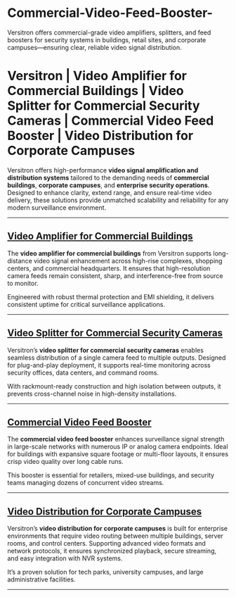 # Commercial-Video-Feed-Booster-
Versitron offers commercial-grade video amplifiers, splitters, and feed boosters for security systems in buildings, retail sites, and corporate campuses—ensuring clear, reliable video signal distribution.
# Versitron | Video Amplifier for Commercial Buildings | Video Splitter for Commercial Security Cameras | Commercial Video Feed Booster | Video Distribution for Corporate Campuses

Versitron offers high-performance **video signal amplification and distribution systems** tailored to the demanding needs of **commercial buildings**, **corporate campuses**, and **enterprise security operations**. Designed to enhance clarity, extend range, and ensure real-time video delivery, these solutions provide unmatched scalability and reliability for any modern surveillance environment.

---

## [Video Amplifier for Commercial Buildings](https://www.versitron.com/products/video-distribution-amplifier-analog-hd-interface-16-video-inputs-32-video-outputs)  
The **video amplifier for commercial buildings** from Versitron supports long-distance video signal enhancement across high-rise complexes, shopping centers, and commercial headquarters. It ensures that high-resolution camera feeds remain consistent, sharp, and interference-free from source to monitor.

Engineered with robust thermal protection and EMI shielding, it delivers consistent uptime for critical surveillance applications.

---

## [Video Splitter for Commercial Security Cameras](https://www.versitron.com/products/vdahdsdi1632-video-distribution-amplifiers-model-hdsdi)  
Versitron’s **video splitter for commercial security cameras** enables seamless distribution of a single camera feed to multiple outputs. Designed for plug-and-play deployment, it supports real-time monitoring across security offices, data centers, and command rooms.

With rackmount-ready construction and high isolation between outputs, it prevents cross-channel noise in high-density installations.

---

## [Commercial Video Feed Booster](https://www.versitron.com/products/vdau1648-video-distribution-amplifiers-model-vdau1648)  
The **commercial video feed booster** enhances surveillance signal strength in large-scale networks with numerous IP or analog camera endpoints. Ideal for buildings with expansive square footage or multi-floor layouts, it ensures crisp video quality over long cable runs.

This booster is essential for retailers, mixed-use buildings, and security teams managing dozens of concurrent video streams.

---

## [Video Distribution for Corporate Campuses](https://www.versitron.com/products/vdau1664-video-distribution-amplifiers-model-vdau1664)  
Versitron’s **video distribution for corporate campuses** is built for enterprise environments that require video routing between multiple buildings, server rooms, and control centers. Supporting advanced video formats and network protocols, it ensures synchronized playback, secure streaming, and easy integration with NVR systems.

It’s a proven solution for tech parks, university campuses, and large administrative facilities.

---



